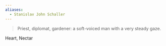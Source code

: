 ```yaml
---
aliases:
  - Stanislav John Schaller
---
```

> Priest, diplomat, gardener: a soft-voiced man with a very steady gaze.

Heart, Nectar






